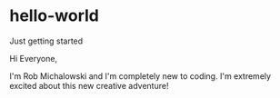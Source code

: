 # hello-world
Just getting started

Hi Everyone,

I'm Rob Michalowski and I'm completely new to coding.
I'm extremely excited about this new creative adventure!
